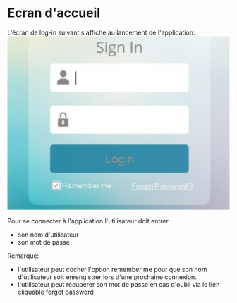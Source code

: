 # Ecran d'accueil

L'écran de log-in suivant s'affiche au lancement de l'application:
![écran d'accueil](./images/log-in.png)


Pour se connecter à l'application l'utilisateur doit entrer :
- son nom d'utilisateur
- son mot de passe

Remarque: 
- l'utilisateur peut cocher l'option remember me pour que son nom d'utilisateur soit enrengistrer lors d'une prochaine connexion.
- l'utilisateur peut récupérer son mot de passe en cas d'oubli via le lien cliquable forgot password
